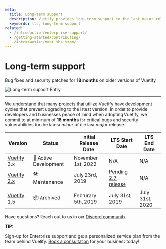 ```yaml
---
meta:
  title: Long-term support
  description: Vuetify provides long-term support to the last major release for 18 months for critical bugs and security vulnerabilities
  keywords: lts, long-term support
related:
  - /introduction/enterprise-support/
  - /getting-started/contributing/
  - /introduction/meet-the-team/
---
```


# Long-term support

Bug fixes and security patches for **18 months** on older versions of Vuetify

![Long-term support Entry](https://cdn.vuetifyjs.com/docs/images/components-temp/long-term-support/long-term-support-entry.png)

----

We understand that many projects that utilize Vuetify have development cycles that prevent upgrading to the latest version. In order to provide developers and businesses peace of mind when adopting Vuetify, we commit to at minimum of **18 months** for critical bugs and security vulnerabilities for the latest _minor_ of the last _major_ release.

| Version | Status | Initial Release Date | LTS Start Date | LTS End Date |
| - | - | - | - | - |
| [Vuetify 3.x](https://vuetifyjs.com/) | 🚀 Active Development | November 1st, 2022 | N/A | N/A |
| [Vuetify 2.x](https://v2.vuetifyjs.com/) | 🛠️ Maintenance | July 23rd, 2019 | [Pending 2.7 release](https://github.com/vuetifyjs/vuetify/milestone/59) | N/A |
| [Vuetify 1.5](https://v15.vuetifyjs.com/) | 📦 Archived | Februrary 5th, 2019 | July 31st, 2019 | July 31st, 2020 |

Have questions? Reach out to us in our [Discord community](https://community.vuetifyjs.com).

<alert type="success">

  **TIP:**

  Sign-up for Enterprise support and get a personalized service plan from the team behind Vuetify. [Book a consultation](/introduction/enterprise-support/) for your business today!

</alert>
